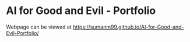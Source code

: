 # AI for Good and Evil - Portfolio

Webpage can be viewed at https://sumanm99.github.io/AI-for-Good-and-Evil-Portfolio/
